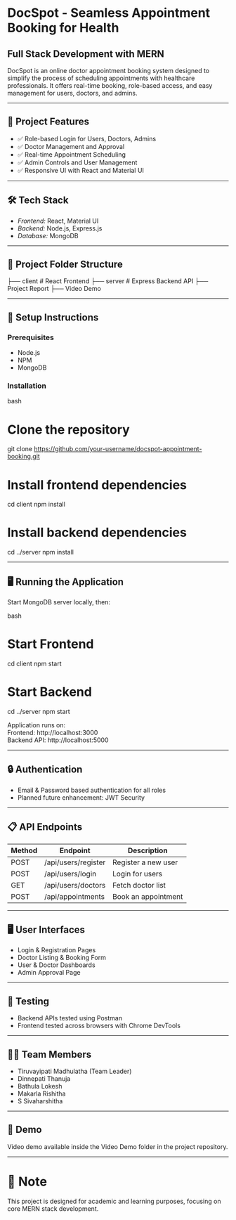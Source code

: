 # DocSpot - Seamless Appointment Booking for Health

## Full Stack Development with MERN

DocSpot is an online doctor appointment booking system designed to simplify the process of scheduling appointments with healthcare professionals. It offers real-time booking, role-based access, and easy management for users, doctors, and admins.

---

## 📂 Project Features

- ✅ Role-based Login for Users, Doctors, Admins  
- ✅ Doctor Management and Approval  
- ✅ Real-time Appointment Scheduling  
- ✅ Admin Controls and User Management  
- ✅ Responsive UI with React and Material UI  

---

## 🛠 Tech Stack

- *Frontend:* React, Material UI  
- *Backend:* Node.js, Express.js  
- *Database:* MongoDB  

---

## 📁 Project Folder Structure


├── client      # React Frontend
├── server      # Express Backend API
├── Project Report
├── Video Demo


---

## 🚀 Setup Instructions

### Prerequisites
- Node.js  
- NPM  
- MongoDB  

### Installation

bash
# Clone the repository
git clone https://github.com/your-username/docspot-appointment-booking.git

# Install frontend dependencies
cd client
npm install

# Install backend dependencies
cd ../server
npm install


---

## 🖥 Running the Application

Start MongoDB server locally, then:

bash
# Start Frontend
cd client
npm start

# Start Backend
cd ../server
npm start


Application runs on:  
Frontend: http://localhost:3000  
Backend API: http://localhost:5000  

---

## 🔒 Authentication

- Email & Password based authentication for all roles  
- Planned future enhancement: JWT Security  

---

## 📋 API Endpoints

| Method | Endpoint              | Description           |
|--------|-----------------------|-----------------------|
| POST   | /api/users/register | Register a new user   |
| POST   | /api/users/login    | Login for users       |
| GET    | /api/users/doctors  | Fetch doctor list     |
| POST   | /api/appointments   | Book an appointment   |

---

## 🖥 User Interfaces

- Login & Registration Pages  
- Doctor Listing & Booking Form  
- User & Doctor Dashboards  
- Admin Approval Page  

---

## 🧪 Testing

- Backend APIs tested using Postman  
- Frontend tested across browsers with Chrome DevTools  

---

## 👨‍💻 Team Members

- Tiruvayipati Madhulatha (Team Leader)  
- Dinnepati Thanuja 
- Bathula Lokesh 
- Makarla Rishitha
- S Sivaharshitha

---

## 🎥 Demo

Video demo available inside the Video Demo folder in the project repository.

---

# 📌 Note
This project is designed for academic and learning purposes, focusing on core MERN stack development.
